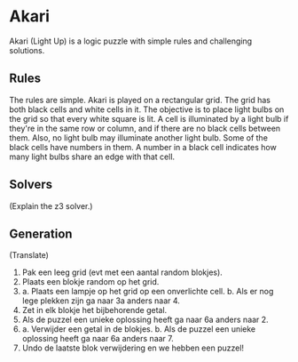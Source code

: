 # Akari
Akari (Light Up) is a logic puzzle with simple rules and challenging solutions.

## Rules
The rules are simple. Akari is played on a rectangular grid. The grid has both black cells and white cells in it. The objective is to place light bulbs on the grid so that every white square is lit. A cell is illuminated by a light bulb if they're in the same row or column, and if there are no black cells between them. Also, no light bulb may illuminate another light bulb. Some of the black cells have numbers in them. A number in a black cell indicates how many light bulbs share an edge with that cell.

## Solvers
(Explain the z3 solver.)

## Generation
(Translate)

1. Pak een leeg grid (evt met een aantal random blokjes).
2. Plaats een blokje random op het grid.
3. a. Plaats een lampje op het grid op een onverlichte cell.
   b. Als er nog lege plekken zijn ga naar 3a anders naar 4.
4. Zet in elk blokje het bijbehorende getal.
5. Als de puzzel een unieke oplossing heeft ga naar 6a anders naar 2.
6. a. Verwijder een getal in de blokjes.
   b. Als de puzzel een unieke oplossing heeft ga naar 6a anders naar 7.
7. Undo de laatste blok verwijdering en we hebben een puzzel!
